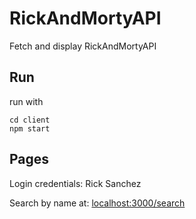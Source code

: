 # RickAndMortyAPI
Fetch and display RickAndMortyAPI


## Run
run with
```
cd client
npm start
```

## Pages
Login credentials: Rick Sanchez

Search by name at:
[localhost:3000/search](http://localhost:3000/search)
